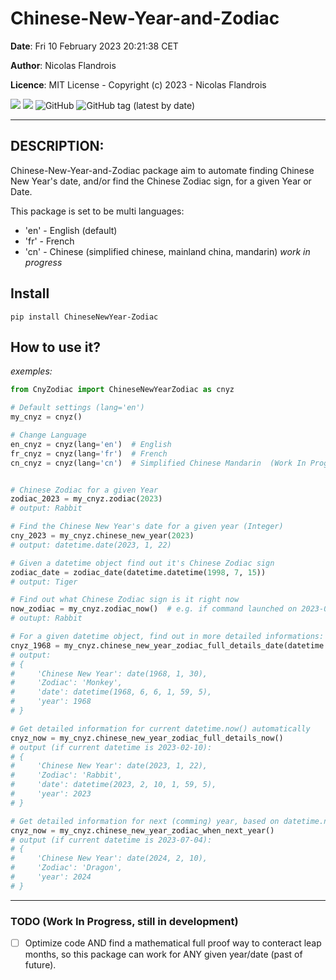 # Chinese-New-Year-and-Zodiac

**Date**: Fri 10 February 2023 20:21:38 CET

**Author**: Nicolas Flandrois

**Licence**: MIT License - Copyright (c) 2023 - Nicolas Flandrois

![](https://img.shields.io/badge/Python-%3E%3D3.8-blue.svg) ![](https://img.shields.io/badge/dependencies-astral%20%3E%3D%203.2-informational.svg) ![GitHub](https://img.shields.io/github/license/NicolasFlandrois/Chinese-New-Year-and-Zodiac) ![GitHub tag (latest by date)](https://img.shields.io/github/v/tag/NicolasFlandrois/Chinese-New-Year-and-Zodiac?style=flat)

----
## DESCRIPTION:
Chinese-New-Year-and-Zodiac package aim to automate finding Chinese New Year's date, and/or find the Chinese Zodiac sign, for a given Year or Date.

This package is set to be multi languages:
- 'en' - English (default)
- 'fr' - French
- 'cn' - Chinese (simplified chinese, mainland china, mandarin) *work in progress*

## Install

`pip install ChineseNewYear-Zodiac`

## How to use it?
*exemples:*

```python
from CnyZodiac import ChineseNewYearZodiac as cnyz

# Default settings (lang='en')
my_cnyz = cnyz()

# Change Language
en_cnyz = cnyz(lang='en')  # English
fr_cnyz = cnyz(lang='fr')  # French
cn_cnyz = cnyz(lang='cn')  # Simplified Chinese Mandarin  (Work In Progress)


# Chinese Zodiac for a given Year
zodiac_2023 = my_cnyz.zodiac(2023)
# output: Rabbit

# Find the Chinese New Year's date for a given year (Integer)
cny_2023 = my_cnyz.chinese_new_year(2023)
# output: datetime.date(2023, 1, 22)

# Given a datetime object find out it's Chinese Zodiac sign
zodiac_date = zodiac_date(datetime.datetime(1998, 7, 15))
# output: Tiger

# Find out what Chinese Zodiac sign is it right now
now_zodiac = my_cnyz.zodiac_now()  # e.g. if command launched on 2023-02-10
# outupt: Rabbit

# For a given datetime object, find out in more detailed informations: New Year this year, and current Chinese Zodiac
cnyz_1968 = my_cnyz.chinese_new_year_zodiac_full_details_date(datetime.datetime(1968, 6, 6, 1, 59, 5))
# output:
# {
#     'Chinese New Year': date(1968, 1, 30),
#     'Zodiac': 'Monkey',
#     'date': datetime(1968, 6, 6, 1, 59, 5),
#     'year': 1968
# }

# Get detailed information for current datetime.now() automatically
cnyz_now = my_cnyz.chinese_new_year_zodiac_full_details_now()
# output (if current datetime is 2023-02-10):
# {
#     'Chinese New Year': date(2023, 1, 22),
#     'Zodiac': 'Rabbit',
#     'date': datetime(2023, 2, 10, 1, 59, 5),
#     'year': 2023
# }

# Get detailed information for next (comming) year, based on datetime.now() automatically
cnyz_now = my_cnyz.chinese_new_year_zodiac_when_next_year()
# output (if current datetime is 2023-07-04):
# {
#     'Chinese New Year': date(2024, 2, 10),
#     'Zodiac': 'Dragon',
#     'year': 2024
# }
```

---
### TODO (Work In Progress, still in development)
- [ ] Optimize code AND find a mathematical full proof way to conteract leap months, so this package can work for ANY given year/date (past of future).

